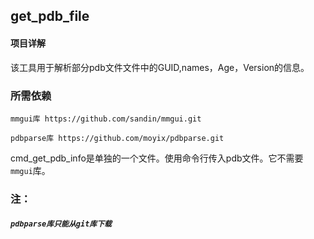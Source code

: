## get_pdb_file

#### 项目详解

该工具用于解析部分pdb文件文件中的GUID,names，Age，Version的信息。

### 所需依赖

`mmgui库 https://github.com/sandin/mmgui.git`

`pdbparse库 https://github.com/moyix/pdbparse.git`

cmd_get_pdb_info是单独的一个文件。使用命令行传入pdb文件。它不需要`mmgui`库。

### 注：

##### `pdbparse库只能从git库下载`


